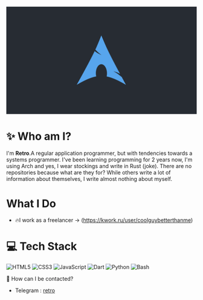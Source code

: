 ![](https://github.com/retrovisionagain/retrovisionagain/blob/main/assets/od_arch.png)

# ✨ Who am I?
I'm **Retro**.A regular application programmer, but with tendencies towards a systems programmer. I've been learning programming for 2 years now, I'm using Arch and yes, I wear stockings and write in Rust (joke). There are no repositories because what are they for? While others write a lot of information about themselves, I write almost nothing about myself.

# What I Do

* 🔥I work as a freelancer -> (https://kwork.ru/user/coolguybetterthanme)


# 💻 Tech Stack
![HTML5](https://img.shields.io/badge/html5-%23E34F26.svg?style=for-the-badge&logo=html5&logoColor=white) ![CSS3](https://img.shields.io/badge/css3-%231572B6.svg?style=for-the-badge&logo=css3&logoColor=white) ![JavaScript](https://img.shields.io/badge/javascript-%23323330.svg?style=for-the-badge&logo=javascript&logoColor=%23F7DF1E) ![Dart](https://img.shields.io/badge/dart-%230175C2.svg?style=for-the-badge&logo=dart&logoColor=white) ![Python](https://img.shields.io/badge/python-3670A0?style=for-the-badge&logo=python&logoColor=ffdd54) ![Bash](https://img.shields.io/badge/Bash-4EAA25?style=for-the-badge&logo=gnu-bash&logoColor=white)

💬 How can I be contacted?

* Telegram : <a href="https://t.me/veryretroinfo" target="_blank">retro</a>

